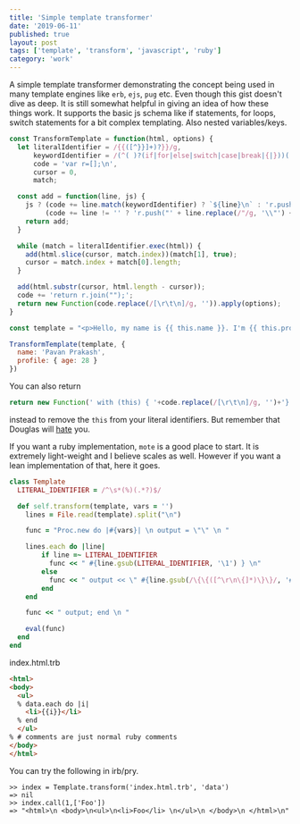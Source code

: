 ```yaml
---
title: 'Simple template transformer'
date: '2019-06-11'
published: true
layout: post
tags: ['template', 'transform', 'javascript', 'ruby']
category: 'work'
---
```


A simple template transformer demonstrating the concept being used in many template engines like `erb`, `ejs`, `pug` etc. Even though this gist doesn't dive as deep. It is still somewhat helpful in giving an idea of how these things work. It supports the basic js schema like if statements, for loops, switch statements for a bit complex templating. Also nested variables/keys.

```js
const TransformTemplate = function(html, options) {
  let literalIdentifier = /{{([^}}]+)?}}/g,
      keywordIdentifier = /(^( )?(if|for|else|switch|case|break|{|}))(.*)?/g,
      code = 'var r=[];\n',
      cursor = 0,
      match;

  const add = function(line, js) {
    js ? (code += line.match(keywordIdentifier) ? `${line}\n` : 'r.push(' + line + ');\n') :
         (code += line != '' ? 'r.push("' + line.replace(/"/g, '\\"') + '");\n' : '');
    return add;
  }

  while (match = literalIdentifier.exec(html)) {
    add(html.slice(cursor, match.index))(match[1], true);
    cursor = match.index + match[0].length;
  }

  add(html.substr(cursor, html.length - cursor));
  code += 'return r.join("");';
  return new Function(code.replace(/[\r\t\n]/g, '')).apply(options);
}

const template = "<p>Hello, my name is {{ this.name }}. I'm {{ this.profile.age }} years old.</p>";

TransformTemplate(template, {
  name: 'Pavan Prakash',
  profile: { age: 28 }
})
```

You can also return
```js
return new Function(' with (this) { '+code.replace(/[\r\t\n]/g, '')+'}').apply(options);
```
instead to remove the `this` from your literal identifiers. But remember that Douglas will [hate](https://yuiblog.com/blog/2006/04/11/with-statement-considered-harmful/) you.

If you want a ruby implementation, `mote` is a good place to start. It is extremely light-weight and I believe scales as well. However if you want a lean implementation of that, here it goes.

```ruby
class Template
  LITERAL_IDENTIFIER = /^\s*(%)(.*?)$/

  def self.transform(template, vars = '')
    lines = File.read(template).split("\n")

    func = "Proc.new do |#{vars}| \n output = \"\" \n "

    lines.each do |line|
        if line =~ LITERAL_IDENTIFIER
          func << " #{line.gsub(LITERAL_IDENTIFIER, '\1') } \n"
        else
          func << " output << \" #{line.gsub(/\{\{([^\r\n\{]*)\}\}/, '#{\1}') }\" \n "
        end
    end

    func << " output; end \n "

    eval(func)
  end
end
```

index.html.trb

```html
<html>
<body>
  <ul>
  % data.each do |i|
    <li>{{i}}</li>
  % end
  </ul>
% # comments are just normal ruby comments
</body>
</html>

```

You can try the following in irb/pry.

```shell
>> index = Template.transform('index.html.trb', 'data')
=> nil
>> index.call(1,['Foo'])
=> "<html>\n <body>\n<ul>\n<li>Foo</li> \n</ul>\n </body>\n </html>\n"
```
